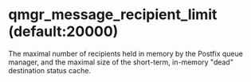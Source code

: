 # qmgr_message_recipient_limit (default:20000) 

 The maximal number of recipients held in memory by the Postfix
queue manager, and the maximal size of the short-term,
in-memory "dead" destination status cache.  


